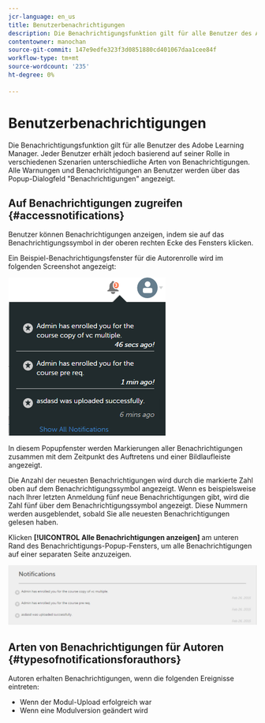 ```yaml
---
jcr-language: en_us
title: Benutzerbenachrichtigungen
description: Die Benachrichtigungsfunktion gilt für alle Benutzer des Adobe Learning Manager. Jeder Benutzer erhält jedoch basierend auf seiner Rolle in verschiedenen Szenarien unterschiedliche Arten von Benachrichtigungen. Alle Warnungen und Benachrichtigungen an Benutzer werden über das Popup-Dialogfeld "Benachrichtigungen" angezeigt.
contentowner: manochan
source-git-commit: 147e9edfe323f3d0851880cd401067daa1cee84f
workflow-type: tm+mt
source-wordcount: '235'
ht-degree: 0%

---
```




# Benutzerbenachrichtigungen

Die Benachrichtigungsfunktion gilt für alle Benutzer des Adobe Learning Manager. Jeder Benutzer erhält jedoch basierend auf seiner Rolle in verschiedenen Szenarien unterschiedliche Arten von Benachrichtigungen. Alle Warnungen und Benachrichtigungen an Benutzer werden über das Popup-Dialogfeld &quot;Benachrichtigungen&quot; angezeigt.

## Auf Benachrichtigungen zugreifen {#accessnotifications}

Benutzer können Benachrichtigungen anzeigen, indem sie auf das Benachrichtigungssymbol in der oberen rechten Ecke des Fensters klicken.

Ein Beispiel-Benachrichtigungsfenster für die Autorenrolle wird im folgenden Screenshot angezeigt:

![](assets/author-notifications.png)

In diesem Popupfenster werden Markierungen aller Benachrichtigungen zusammen mit dem Zeitpunkt des Auftretens und einer Bildlaufleiste angezeigt.

Die Anzahl der neuesten Benachrichtigungen wird durch die markierte Zahl oben auf dem Benachrichtigungssymbol angezeigt. Wenn es beispielsweise nach Ihrer letzten Anmeldung fünf neue Benachrichtigungen gibt, wird die Zahl fünf über dem Benachrichtigungssymbol angezeigt. Diese Nummern werden ausgeblendet, sobald Sie alle neuesten Benachrichtigungen gelesen haben.

Klicken **[!UICONTROL Alle Benachrichtigungen anzeigen]** am unteren Rand des Benachrichtigungs-Popup-Fensters, um alle Benachrichtigungen auf einer separaten Seite anzuzeigen.

![](assets/author-notifications-page.png)

## Arten von Benachrichtigungen für Autoren {#typesofnotificationsforauthors}

Autoren erhalten Benachrichtigungen, wenn die folgenden Ereignisse eintreten:

* Wenn der Modul-Upload erfolgreich war
* Wenn eine Modulversion geändert wird
